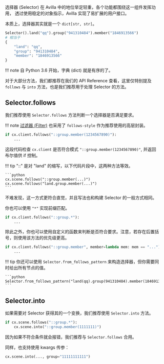 选择器 (Selector) 在 Avilla 中的地位举足轻重，各个功能都围绕这一组件发挥功用，
透过使用稳定的对象指示，Avilla 实现了易扩展的用户接口。

本质上，选择器其实就是一个 `dict[str, str]`。

```python
Selector().land("qq").group("941310484").member("1846913566")
# 相当于
{
    "land": "qq",
    "group": "941310484",
    "member": "1846913566"
}
```

!!! note
    自 Python 3.6 开始，字典 (dict) 就是有序的了。

对于大部分方法，我们都推荐在我们的 API Reference 查看，这里仅特别提及 `follows` 与 `into` 方法，也是我们推荐用于处理 Selector 的方法。

## Selector.follows

我们推荐使用 `Selector.follows` 方法判断一个选择器是否满足要求。

!!! note
    [过滤器 (Filter)](/avilla/basic/filter.md) 也采用了 `follows-style` 作为推荐使用的高层封装。

```python
if cx.client.follows("::group.member(1234567890)"):
    ...
```

这段代码检查 `cx.client` 是否符合模式 `"::group.member(1234567890)"`, 并返回布尔值供 if 控制。

!!! tip
    "::" 是对 "land" 的缩写，以下代码片段中，这两种方法等效。

    ```python
    cx.scene.follows("::group.member(...)")
    cx.scene.follows("land.group.member(...)")
    ```

不难发现，这一方式更符合直觉，并且写法也和构建 Selector 的一般方式相同。

你也可以使用 `"*"` 实现前缀匹配。

```python
if cx.client.follows("::group.*"):
    ...
```

除此之外，你也可以使用自定义的函数来判断是否符合要求。注意，若存在后置括号，则使用该方法的优先级更高。

```python
if cx.client.follows("::group.member", member=lambda mem: mem == "..."):
    ...
```

!!! tip
    你还可以使用 `Selector.from_follows_pattern` 来构造选择器，但你需要同时给出所有节点的值。

    ```python
    Selector.from_follows_pattern("land(qq).group(941310484).member(1846913566)")
    ```

## Selector.into

如果需要对 Selector 获得其的一个变换，我们推荐使用 `Selector.into` 方法。

```python
if cx.scene.follows("::group.*"):
    cx.scene.into("::group.member(1111111)")
```

因为如果不符合条件就会报错，我们推荐与 `Selector.follows` 合用。

同样，也支持使用 kwargs 传参：

```python
cx.scene.into(..., group="11111111111")
```
